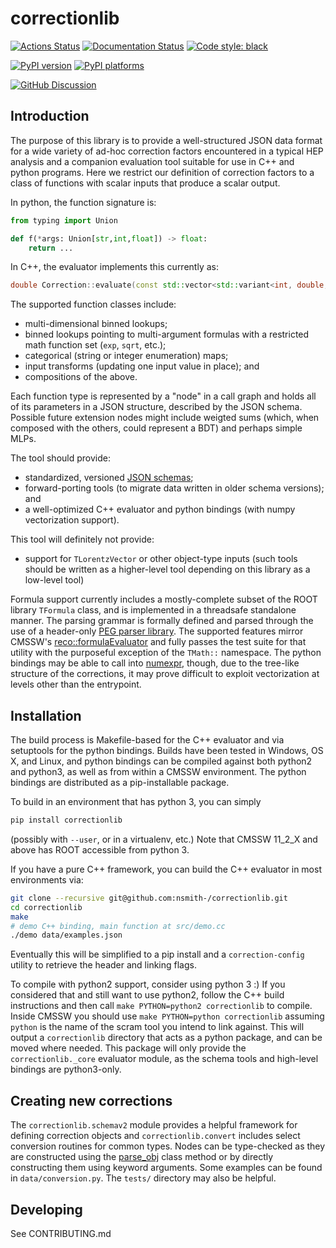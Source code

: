 # correctionlib

[![Actions Status][actions-badge]][actions-link]
[![Documentation Status][rtd-badge]][rtd-link]
[![Code style: black][black-badge]][black-link]

[![PyPI version][pypi-version]][pypi-link]
[![PyPI platforms][pypi-platforms]][pypi-link]

[![GitHub Discussion][github-discussions-badge]][github-discussions-link]

## Introduction
The purpose of this library is to provide a well-structured JSON data format for a
wide variety of ad-hoc correction factors encountered in a typical HEP analysis and
a companion evaluation tool suitable for use in C++ and python programs.
Here we restrict our definition of correction factors to a class of functions with
scalar inputs that produce a scalar output.

In python, the function signature is:

```python
from typing import Union

def f(*args: Union[str,int,float]) -> float:
    return ...
```

In C++, the evaluator implements this currently as:
```cpp
double Correction::evaluate(const std::vector<std::variant<int, double, std::string>>& values) const;
```

The supported function classes include:

  * multi-dimensional binned lookups;
  * binned lookups pointing to multi-argument formulas with a restricted
    math function set (`exp`, `sqrt`, etc.);
  * categorical (string or integer enumeration) maps;
  * input transforms (updating one input value in place); and
  * compositions of the above.

Each function type is represented by a "node" in a call graph and holds all
of its parameters in a JSON structure, described by the JSON schema.
Possible future extension nodes might include weigted sums (which, when composed with
the others, could represent a BDT) and perhaps simple MLPs.

The tool should provide:

  * standardized, versioned [JSON schemas](https://json-schema.org/);
  * forward-porting tools (to migrate data written in older schema versions); and
  * a well-optimized C++ evaluator and python bindings (with numpy vectorization support).

This tool will definitely not provide:

  * support for `TLorentzVector` or other object-type inputs (such tools should be written
    as a higher-level tool depending on this library as a low-level tool)

Formula support currently includes a mostly-complete subset of the ROOT library `TFormula` class,
and is implemented in a threadsafe standalone manner. The parsing grammar is formally defined
and parsed through the use of a header-only [PEG parser library](https://github.com/yhirose/cpp-peglib).
The supported features mirror CMSSW's [reco::formulaEvaluator](https://github.com/cms-sw/cmssw/pull/11516)
and fully passes the test suite for that utility with the purposeful exception of the `TMath::` namespace.
The python bindings may be able to call into [numexpr](https://numexpr.readthedocs.io/en/latest/user_guide.html),
though, due to the tree-like structure of the corrections, it may prove difficult to exploit vectorization
at levels other than the entrypoint.

## Installation

The build process is Makefile-based for the C++ evaluator and via setuptools for the python bindings.
Builds have been tested in Windows, OS X, and Linux, and python bindings can be compiled against both
python2 and python3, as well as from within a CMSSW environment. The python bindings are distributed as a
pip-installable package.

To build in an environment that has python 3, you can simply
```bash
pip install correctionlib
```
(possibly with `--user`, or in a virtualenv, etc.)
Note that CMSSW 11_2_X and above has ROOT accessible from python 3.

If you have a pure C++ framework, you can build the C++ evaluator in most environments via:
```bash
git clone --recursive git@github.com:nsmith-/correctionlib.git
cd correctionlib
make
# demo C++ binding, main function at src/demo.cc
./demo data/examples.json
```
Eventually this will be simplified to a pip install and a `correction-config` utility to retrieve the
header and linking flags.

To compile with python2 support, consider using python 3 :) If you considered that and still
want to use python2, follow the C++ build instructions and then call `make PYTHON=python2 correctionlib` to compile.
Inside CMSSW you should use `make PYTHON=python correctionlib` assuming `python` is the name of the scram tool you intend to link against.
This will output a `correctionlib` directory that acts as a python package, and can be moved where needed.
This package will only provide the `correctionlib._core` evaluator module, as the schema tools and high-level bindings are python3-only.

## Creating new corrections

The `correctionlib.schemav2` module provides a helpful framework for defining correction objects
and `correctionlib.convert` includes select conversion routines for common types. Nodes can be type-checked as they are
constructed using the [parse_obj](https://pydantic-docs.helpmanual.io/usage/models/#helper-functions)
class method or by directly constructing them using keyword arguments.
Some examples can be found in `data/conversion.py`. The `tests/` directory may also be helpful.

## Developing
See CONTRIBUTING.md

[actions-badge]:            https://github.com/nsmith-/correctionlib/workflows/CI/badge.svg
[actions-link]:             https://github.com/nsmith-/correctionlib/actions
[black-badge]:              https://img.shields.io/badge/code%20style-black-000000.svg
[black-link]:               https://github.com/psf/black
[conda-badge]:              https://img.shields.io/conda/vn/conda-forge/correctionlib
[conda-link]:               https://github.com/conda-forge/correctionlib-feedstock
[github-discussions-badge]: https://img.shields.io/static/v1?label=Discussions&message=Ask&color=blue&logo=github
[github-discussions-link]:  https://github.com/nsmith-/correctionlib/discussions
[gitter-badge]:             https://badges.gitter.im/https://github.com/nsmith-/correctionlib/community.svg
[gitter-link]:              https://gitter.im/https://github.com/nsmith-/correctionlib/community?utm_source=badge&utm_medium=badge&utm_campaign=pr-badge
[pypi-link]:                https://pypi.org/project/correctionlib/
[pypi-platforms]:           https://img.shields.io/pypi/pyversions/correctionlib
[pypi-version]:             https://badge.fury.io/py/correctionlib.svg
[rtd-badge]:                https://github.com/nsmith-/correctionlib/actions/workflows/docs.yml/badge.svg
[rtd-link]:                 https://nsmith-.github.io/correctionlib/
